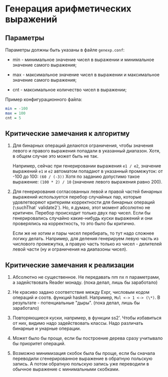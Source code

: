 # Генерация арифметических выражений

## Параметры

Параметры должны быть указаны в файле `genexp.conf`:

* min - минимальное значение чисел в выражении и минимальное значение самого выражения;

* max - максимальное значение чисел в выражении и максимальное значение самого выражения;

* cnt - максимальное количество чисел в выражении;

Пример конфигурационного файла:

```haskell
min = -100
max = 100
cnt = 5
```

## Критические замечания к алгоритму

1. Для бинарных операций делаются ограничения, чтобы значения левого  и правого выражения попадали в указанный диапазон.
   Хотя, в общем случае это может быть не так.
 
   Например, сейчас  при генерировании выражения `e1 / e2`, значение выражений `e1` и `e2` автоматом попадают в указанный промежуток: 
   от -100 до 100: `(60 / (-3))`
   Хотя по заданию допустимо такое выражение: `(100 * 2) / 10` (значение левого выражения равно 200).
 
1. Для генерирования согласованных левой и правой частей бинарных выражений используется перебор случайных пар, 
   которые удовлетворяют критериям корректности для бинарных операций (`\`suchThat\` validate2`).
   Но, я думаю, этот момент абсолютно не критичен. Перебор происходит только двух пар чисел. 
   Если бы генерировались случайно какие-нибудь куски выражений и они проверялись на корректность, то это было бы критично.
 
   Если же не хотим и пары чисел перебирать, то тут надо сложнее логику делать. Например, для деления генерируем левую часть из числового промежутка,
   а правую часть только из чисел - делителей левой части (ну и ограничения на диапазоны чисел).

## Критические замечания к реализации

1. Абсолютно не существенное. Не передавать nm nx n параметрами, а задействовать Reader монаду.
   (пока делал, лишь бы заработало)
 
1. Не красиво задано соответствие между Expr, числовым кодом операций и соотв. функций haskell.
   Например, `Mul <-> 1 <-> (\*)`. В результате - потенциальные "дыры".    (пока делал, лишь бы заработало)

1. Повторяющиеся куски, например, в функции ss2'. Чтобы избавиться от них, видимо надо задействовать классы. 
   Надо различать бинарные и унарные операции.

1. Может было бы проще, если бы построение дерева сразу учитывало бы приоритет операций.

1. Возможно минимизация скобок была бы проще, если бы сначала переводили сгенерированное выражение в обратную польскую запись.
   А потом обратную польскую запись уже переводили в обычное выражение с минимальными скобками.


